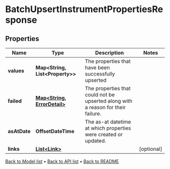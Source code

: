 

# BatchUpsertInstrumentPropertiesResponse


## Properties

| Name | Type | Description | Notes |
|------------ | ------------- | ------------- | -------------|
|**values** | **Map&lt;String, List&lt;Property&gt;&gt;** | The properties that have been successfully upserted |  |
|**failed** | [**Map&lt;String, ErrorDetail&gt;**](ErrorDetail.md) | The properties that could not be upserted along with a reason for their failure. |  |
|**asAtDate** | **OffsetDateTime** | The as-at datetime at which properties were created or updated. |  |
|**links** | [**List&lt;Link&gt;**](Link.md) |  |  [optional] |



[Back to Model list](../README.md#documentation-for-models) &#8226; [Back to API list](../README.md#documentation-for-api-endpoints) &#8226; [Back to README](../README.md)


